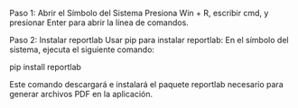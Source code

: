 Paso 1: Abrir el Símbolo del Sistema
Presiona Win + R, escribir cmd, y presionar Enter para abrir la línea de comandos.

Paso 2: Instalar reportlab
Usar pip para instalar reportlab:
En el símbolo del sistema, ejecuta el siguiente comando:

pip install reportlab

Este comando descargará e instalará el paquete reportlab necesario para generar archivos PDF en la aplicación.
